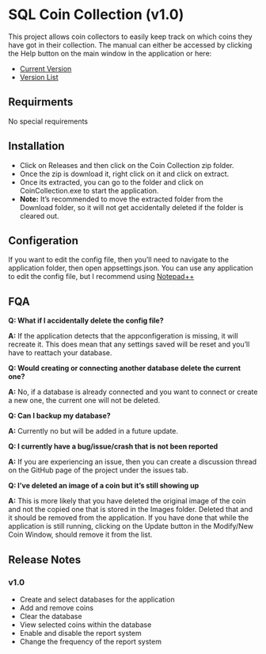 # SQL Coin Collection (v1.0)
This project allows coin collectors to easily keep track on which coins they have got in their collection.
The manual can either be accessed by clicking the Help button on the main window in the application or here:
- [Current Version](https://olivermwhite.wixsite.com/website/ccm-v1-0)
- [Version List](https://olivermwhite.wixsite.com/website/sql-coin-coll)

## Requirments
No special requirements

## Installation
- Click on Releases and then click on the Coin Collection <version number> zip folder.
- Once the zip is download it, right click on it and click on extract.
- Once its extracted, you can go to the folder and click on CoinCollection.exe to start the application.
- **Note:** It’s recommended to move the extracted folder from the Download folder, so it will not get accidentally deleted if the folder is cleared out.

## Configeration
If you want to edit the config file, then you’ll need to navigate to the application folder, then open appsettings.json. You can use any application to edit the config file, but I recommend using [Notepad++](https://notepad-plus-plus.org/downloads/)

## FQA
**Q: What if I accidentally delete the config file?**

**A:** If the application detects that the appconfigeration is missing, it will recreate it. This does mean that any settings saved will be reset and you’ll have to reattach your database.

**Q: Would creating or connecting another database delete the current one?**

**A:** No, if a database is already connected and you want to connect or create a new one, the current one will not be deleted.

**Q: Can I backup my database?**

**A:** Currently no but will be added in a future update.

**Q: I currently have a bug/issue/crash that is not been reported**

**A:** If you are experiencing an issue, then you can create a discussion thread on the GitHub page of the project under the issues tab.

**Q: I’ve deleted an image of a coin but it’s still showing up**

**A:** This is more likely that you have deleted the original image of the coin and not the copied one that is stored in the Images folder. Deleted that and it should be removed from the application. If you have done that while the application is still running, clicking on the Update button in the Modify/New Coin Window, should remove it from the list.

## Release Notes

### v1.0
- Create and select databases for the application
- Add and remove coins
- Clear the database
- View selected coins within the database
- Enable and disable the report system
- Change the frequency of the report system